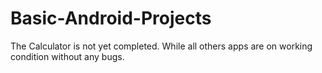 # Basic-Android-Projects
The Calculator is not yet completed.
While all others apps are on working condition without any bugs.
